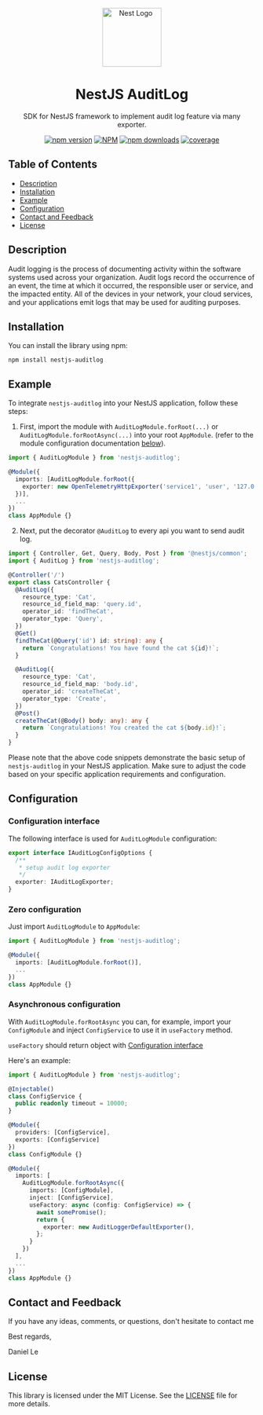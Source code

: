 <p align="center">
<a href="https://nestjs.com/" target="blank"><img src="https://nestjs.com/img/logo-small.svg" width="120" alt="Nest Logo" /></a>
</p>
<h1 align="center">NestJS AuditLog</h1>

<p align="center">
  SDK for NestJS framework to implement audit log feature via many exporter.
  <p align="center">
    <a href="https://www.npmjs.com/package/nestjs-auditlog" target="_blank"><img alt="npm version" src="https://img.shields.io/npm/v/nestjs-auditlog" /></a>
    <a href="https://www.npmjs.com/package/nestjs-auditlog" target="_blank"><img alt="NPM" src="https://img.shields.io/npm/l/nestjs-auditlog" /></a>
    <a href="https://www.npmjs.com/package/nestjs-auditlog" target="_blank"><img alt="npm downloads" src="https://img.shields.io/npm/dm/nestjs-auditlog" /></a>
     <a href="https://coveralls.io/github/thanhlcm90/nestjs-auditlog?branch=main" target="_blank"><img alt="coverage" src="https://coveralls.io/repos/github/thanhlcm90/nestjs-auditlog/badge.svg?branch=main" /></a>
  </p>
</p>

## Table of Contents

- [Description](#description)
- [Installation](#installation)
- [Example](#example)
- [Configuration](#configuration)
- [Contact and Feedback](#contact-and-feedback)
- [License](#license)

## Description

Audit logging is the process of documenting activity within the software systems used across your organization. Audit logs record the occurrence of an event, the time at which it occurred, the responsible user or service, and the impacted entity. All of the devices in your network, your cloud services, and your applications emit logs that may be used for auditing purposes.

## Installation

You can install the library using npm:

```
npm install nestjs-auditlog
```

## Example

To integrate `nestjs-auditlog` into your NestJS application, follow these steps:

1. First, import the module with `AuditLogModule.forRoot(...)` or `AuditLogModule.forRootAsync(...)` into your root `AppModule`. (refer to the module configuration documentation [below](#configuration)).

```ts
import { AuditLogModule } from 'nestjs-auditlog';

@Module({
  imports: [AuditLogModule.forRoot({
    exporter: new OpenTelemetryHttpExporter('service1', 'user', '127.0.0.1:4318')
  })],
  ...
})
class AppModule {}
```

2. Next, put the decorator `@AuditLog` to every api you want to send audit log.

```typescript
import { Controller, Get, Query, Body, Post } from '@nestjs/common';
import { AuditLog } from 'nestjs-auditlog';

@Controller('/')
export class CatsController {
  @AuditLog({
    resource_type: 'Cat',
    resource_id_field_map: 'query.id',
    operator_id: 'findTheCat',
    operator_type: 'Query',
  })
  @Get()
  findTheCat(@Query('id') id: string): any {
    return `Congratulations! You have found the cat ${id}!`;
  }

  @AuditLog({
    resource_type: 'Cat',
    resource_id_field_map: 'body.id',
    operator_id: 'createTheCat',
    operator_type: 'Create',
  })
  @Post()
  createTheCat(@Body() body: any): any {
    return `Congratulations! You created the cat ${body.id}!`;
  }
}
```

Please note that the above code snippets demonstrate the basic setup of `nestjs-auditlog` in your NestJS application. Make sure to adjust the code based on your specific application requirements and configuration.

## Configuration

### Configuration interface

The following interface is used for `AuditLogModule` configuration:

```ts
export interface IAuditLogConfigOptions {
  /**
   * setup audit log exporter
   */
  exporter: IAuditLogExporter;
}
```

### Zero configuration

Just import `AuditLogModule` to `AppModule`:

```ts
import { AuditLogModule } from 'nestjs-auditlog';

@Module({
  imports: [AuditLogModule.forRoot()],
  ...
})
class AppModule {}
```

### Asynchronous configuration

With `AuditLogModule.forRootAsync` you can, for example, import your `ConfigModule` and inject `ConfigService` to use it in `useFactory` method.

`useFactory` should return object with [Configuration interface](#configuration-interface)

Here's an example:

```ts
import { AuditLogModule } from 'nestjs-auditlog';

@Injectable()
class ConfigService {
  public readonly timeout = 10000;
}

@Module({
  providers: [ConfigService],
  exports: [ConfigService]
})
class ConfigModule {}

@Module({
  imports: [
    AuditLogModule.forRootAsync({
      imports: [ConfigModule],
      inject: [ConfigService],
      useFactory: async (config: ConfigService) => {
        await somePromise();
        return {
          exporter: new AuditLoggerDefaultExporter(),
        };
      }
    })
  ],
  ...
})
class AppModule {}
```

## Contact and Feedback

If you have any ideas, comments, or questions, don't hesitate to contact me

Best regards,

Daniel Le

## License

This library is licensed under the MIT License. See the [LICENSE](LICENSE) file for more details.
